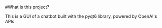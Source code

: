 #What is this project?

This is a GUI of a chatbot built with the pyqt6 library, powered by OpenAI's APIs.